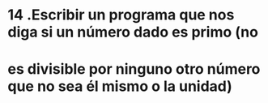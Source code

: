 # 14 .Escribir un programa que nos diga si un número dado es primo (no
# es divisible por ninguno otro número que no sea él mismo o la unidad)

